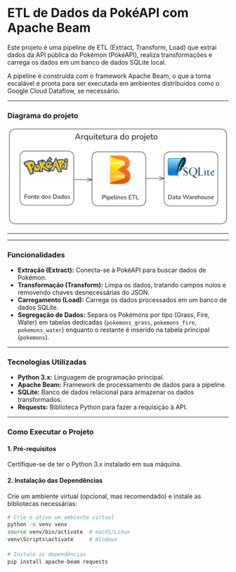 # ETL de Dados da PokéAPI com Apache Beam

Este projeto é uma pipeline de ETL (Extract, Transform, Load) que extrai dados da API pública do Pokémon (PokéAPI), realiza transformações e carrega os dados em um banco de dados SQLite local.

A pipeline é construída com o framework Apache Beam, o que a torna escalável e pronta para ser executada em ambientes distribuídos como o Google Cloud Dataflow, se necessário.

---

### Diagrama do projeto

![Diagrama da Pipeline](files/Arquitetura_projeto_v1.png)

---

---

### Funcionalidades

- **Extração (Extract):** Conecta-se à PokéAPI para buscar dados de Pokémon.
- **Transformação (Transform):** Limpa os dados, tratando campos nulos e removendo chaves desnecessárias do JSON.
- **Carregamento (Load):** Carrega os dados processados em um banco de dados SQLite.
- **Segregação de Dados:** Separa os Pokémons por tipo (Grass, Fire, Water) em tabelas dedicadas (`pokemons_grass`, `pokemons_fire`, `pokemons_water`) enquanto o restante é inserido na tabela principal (`pokemons`).

---

### Tecnologias Utilizadas

- **Python 3.x:** Linguagem de programação principal.
- **Apache Beam:** Framework de processamento de dados para a pipeline.
- **SQLite:** Banco de dados relacional para armazenar os dados transformados.
- **Requests:** Biblioteca Python para fazer a requisição à API.

---

### Como Executar o Projeto

#### 1. Pré-requisitos

Certifique-se de ter o Python 3.x instalado em sua máquina.

#### 2. Instalação das Dependências

Crie um ambiente virtual (opcional, mas recomendado) e instale as bibliotecas necessárias:

```bash
# Crie e ative um ambiente virtual
python -m venv venv
source venv/bin/activate  # macOS/Linux
venv\Scripts\activate     # Windows

# Instale as dependências
pip install apache-beam requests


